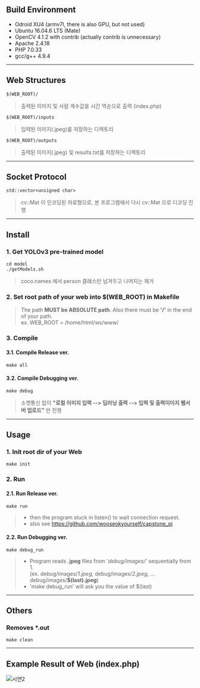 ## Build Environment
* Odroid XU4 (armv7l, there is also GPU, but not used)
* Ubuntu 16.04.6 LTS (Mate)
* OpenCV 4.1.2 with contrib (actually contrib is unnecessary)
* Apache 2.4.18
* PHP 7.0.33
* gcc/g++ 4.9.4
   
   
---------------------------------------------------------------
   
   
## Web Structures
    $(WEB_ROOT)/
> 출력된 이미지 및 사람 계수값을 시간 역순으로 출력 (index.php)   

    $(WEB_ROOT)/inputs
> 입력된 이미지(.jpeg)를 저장하는 디렉토리

    $(WEB_ROOT)/outputs
> 출력된 이미지(.jpeg) 및 results.txt를 저장하는 디렉토리
   
   
---------------------------------------------------------------
   
   
## Socket Protocol
    std::vector<unsigned char>
> cv::Mat 이 인코딩된 자료형으로, 본 프로그램에서 다시 cv::Mat 으로 디코딩 진행
   
   
---------------------------------------------------------------
   
   
## Install

### 1. Get YOLOv3 pre-trained model
    cd model
    ./getModels.sh
> coco.names 에서 person 클래스만 남겨두고 나머지는 제거

   
### 2. Set root path of your web into $(WEB_ROOT) in Makefile
> The path **MUST be ABSOLUTE path**.
> Also there must be **'/'** in the end of your path.   
   ex. WEB_ROOT = /home/html/ws/www/
   
   
### 3. Compile

#### 3.1. Compile Release ver.   
    make all

#### 3.2. Compile Debugging ver.   
    make debug
> 소켓통신 없이 **"로컬 이미지 입력 --> 딥러닝 출력 --> 입력 및 출력이미지 웹서버 업로드"** 만 진행
   
   
---------------------------------------------------------------
   
   
## Usage

### 1. Init root dir of your Web   
    make init
   
### 2. Run

#### 2.1. Run Release ver.   
    make run   
> + then the program stuck in listen() to wait connection request.   
> + also see https://github.com/wooseokyourself/capstone_pi
   
#### 2.2. Run Debugging ver.   
    make debug_run
> + Program reads **.jpeg** files from '*debug/images/*' sequentially from 1.   
>     (ex. debug/images/*1.jpeg*, debug/images/*2.jpeg*, ... debug/images/**$(last).jpeg**)
> + 'make debug_run' will ask you the value of $(last)

---------------------------------------------------------------
   
   
## Others

### Removes *.out
    make clean


--------------------------------------------------------------
   
   
## Example Result of Web (index.php)
![시연2](https://user-images.githubusercontent.com/49421142/76927049-53dc3880-6921-11ea-9b9f-eae576d58d72.JPG)
